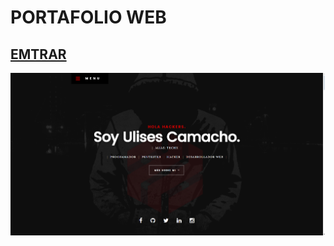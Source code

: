# PORTAFOLIO WEB
[EMTRAR](https://mr-techx-github.io)
---
[![WEB](https://raw.githubusercontent.com/Mr-TechX/Mr-TechX.github.io/main/images/caratula.png)](https://twitter.com/Mr_TechX)

